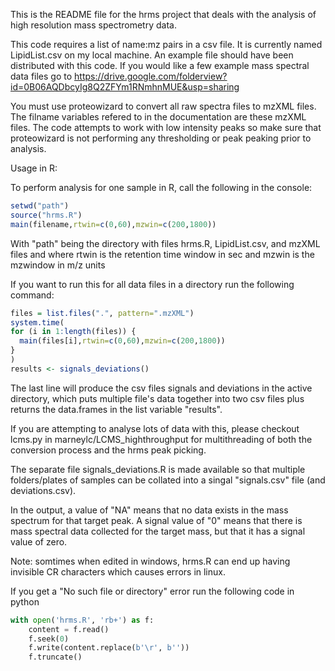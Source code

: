 This is the README file for the hrms project that deals with
the analysis of high resolution mass spectrometry data.

This code requires a list of name:mz pairs in a csv file. It is
currently named LipidList.csv on my local machine. An example file should have been 
distributed with this code. If you would like a few example mass spectral data files
go to https://drive.google.com/folderview?id=0B06AQDbcyIg8Q2ZFYm1RNmhnMUE&usp=sharing

You must use proteowizard to convert all raw spectra files to mzXML 
files. The filname variables refered to in the documentation are these 
mzXML files. The code attempts to work with low intensity peaks so 
make sure that proteowizard is not performing any thresholding or peak 
peaking prior to analysis.

Usage in R:

To perform analysis for one sample in R, call the following in the console:
``` R
setwd("path")
source("hrms.R")
main(filename,rtwin=c(0,60),mzwin=c(200,1800))
```

With "path" being the directory with files hrms.R, LipidList.csv, and mzXML files and where 
rtwin is the retention time window in sec and mzwin is the mzwindow in m/z units

If you want to run this for all data files in a directory run the following command: 
``` R
files = list.files(".", pattern=".mzXML")
system.time(
for (i in 1:length(files)) {
  main(files[i],rtwin=c(0,60),mzwin=c(200,1800))
}
)
results <- signals_deviations() 
```

The last line will produce the csv files signals and deviations in the active directory, which 
puts multiple file's data together into two csv files plus returns the data.frames in the list 
variable "results".

If you are attempting to analyse lots of data with this, please checkout lcms.py in 
marneylc/LCMS_highthroughput for multithreading of both the conversion process and the hrms peak picking.

The separate file signals_deviations.R is made available so that multiple folders/plates 
of samples can be collated into a singal "signals.csv" file (and deviations.csv).

In the output, a value of "NA" means that no data exists in the mass 
spectrum for that target peak. A signal value of "0" means that there is
mass spectral data collected for the target mass, but that it has a signal
value of zero.

Note:
somtimes when edited in windows, hrms.R can end up having invisible CR characters
which causes errors in linux.

If you get a "No such file or directory" error run the following code in python

``` python
with open('hrms.R', 'rb+') as f:
    content = f.read()
    f.seek(0)
    f.write(content.replace(b'\r', b''))
    f.truncate()
```
